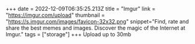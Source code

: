 +++
date = 2022-12-09T06:35:25.213Z
title = "Imgur"
link = "https://imgur.com/upload"
thumbnail = "https://s.imgur.com/images/favicon-32x32.png"
snippet="Find, rate and share the best memes and images. Discover the magic of the Internet at Imgur."
tags = ["storage"]
+++
Upload up to 30mb

